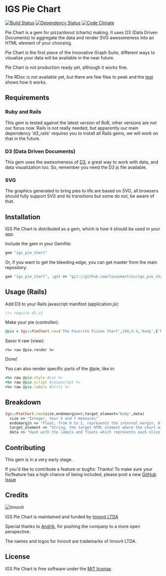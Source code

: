 IGS Pie Chart
=============

[![Build Status](https://secure.travis-ci.org/lucasmartins/igs_pie_chart.png?branch=master)](http://travis-ci.org/lucasmartins/igs_pie_chart) [![Dependency Status](https://gemnasium.com/lucasmartins/igs_pie_chart.png?travis)](https://gemnasium.com/lucasmartins/igs_pie_chart) [![Code Climate](https://codeclimate.com/badge.png)](https://codeclimate.com/github/lucasmartins/igs_pie_chart)


Pie Chart is a gem for pizza/donut (charts) making. It uses D3 (Data Driven Documents) to aggregate the data and render SVG awesomeness into an HTML element of your choosing.

Pie Chart is the first piece of the Innovative Graph Suite, different ways to visualize your data will be available in the near future.

Pie Chart is not production ready yet, although it works fine.

The RDoc is not available yet, but there are few files to peek and the [test](https://github.com/lucasmartins/igs_pie_chart/blob/master/test/test_igs_pie_chart.rb) shows how it works.


Requirements
------------

### Ruby and Rails

This gem is tested against the latest version of RoR, other versions are not our focus now.
Rails is not really needed, but apparently our main dependency 'd3_rails' requires you to install all Rails gems, we will work on that in the future.

### D3 (Data Driven Documents)

This gem uses the awesomeness of [D3](https://github.com/mbostock/d3), a great way to work with data, and data visualization too. So, remember you need the D3 js file available.

### SVG

The graphics generated to bring pies to life are based on SVG, all browsers should fully support SVG and its transitions but some do not, be aware of that.

Installation
------------

IGS Pie Chart is distributed as a gem, which is how it should be used in your app.

Include the gem in your Gemfile:

```ruby
gem "igs_pie_chart"
```

Or, if you want to get the bleeding edge, you can get master from the main repository:

```ruby
gem "igs_pie_chart", :git => "git://github.com/lucasmartins/igs_pie_chart.git"
```

Usage (Rails)
-------------------

Add D3 to your Rails javascript manifest (application.js):

```javascript
//= require d3.v2
```

Make your pie (controller):

```ruby
@pie = Igs::PieChart.new('The Favorite Pizzas Chart',200,0.4,'body',{'Mussarela'=>25,'Brocolli'=>25,'Pepperoni'=>50})
```

Savor it raw (view):

```erb
<%= raw @pie.render %>
```
Done!

You can also render specific parts of the @pie, like in:

```ruby
<%= raw @pie.style #css %>
<%= raw @pie.script #javascript %>
<%= raw @pie.labels #ul+li %>
```

Breakdown
---------

```ruby
Igs::PieChart.new(size,endomargin=0,target_element='body',data)
  size => "Integer, Your X and Y measures"
  endomargin => "Float, from 0 to 1, represents the internal margin, 0 for Pizza Pie, 0.5 for a nice Donut."
  target_element => "String, the target HTML element where the chart will be rendered."
  data => "Hash with the labels and floats which represents each slice of the Pizza/Donut."
```

Contributing
------------

This gem is in a very early stage.

If you'd like to contribute a feature or bugfix: Thanks! To make sure your
fix/feature has a high chance of being included, please post a new [GitHub Issue](http://github.com/lucasmartins/igs_pie_chart/issues)

Credits
-------

![Innovit](http://innovit.com.br/logos_innovit/logo-curvas_180.png)

IGS Pie Chart is maintained and funded by [Innovit LTDA](http://innovit.com.br)

Special thanks to [Andrik](https://github.com/andrik), for pushing the company to a more open perspective.

The names and logos for Innovit are trademarks of Innovit LTDA.

License
-------

IGS Pie Chart is free software under the [MIT license](https://github.com/lucasmartins/igs_pie_chart/blob/master/LICENSE).

